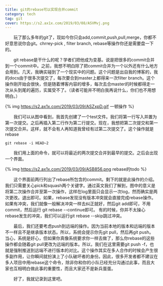 ```yaml
---
title: git的rebase可以实现合并commit
category: tech
tag: git
cover: https://s2.ax1x.com/2019/03/08/ASVMvj.png
---
```


　　玩了那么多年的git了，现如今你只会add,commit,push,pull,merge，你都不好意思说你会git。chrrey-pick , filter branch, rebase等操作你还是需要盘一下的。

　　git rebase是干什么的呢？学者们把他成为变基。说是把很多的commit合并到一个commit中。之前，我想不明白除了把commit合并为一个以外还有什么地方会用到。几天，我确实碰到了一个现实中的问题。这个问题是出自我的博客的，我的docs由于很多次提交了，每次要合到master上都得来一次filter branch。这个操作刚开始会很快，但是随着博客内容的增多，每次去合master的时候都得走一次从头到尾的遍历，实属受不了。（读者可能并不明白我再说什么，你们也不用想明白。）

{% img https://s2.ax1x.com/2019/03/09/ASZxpD.gif 一顿操作 %}

　　我们可以从图中看到，我首先创建了一个test文件。我们将第一行写入并置为第一次提交。之后再插入第二行作为第二行提交。现在，我想把第二次提交和第一次提交合并。这样，就不会有人再知道我曾经有过第二次提交了。这个操作就是rebase


```
git rebase -i HEAD~2
```

　　我们用上面的命令，就可以将最近的两次提交合并到最早的提交。之后会出现一个界面。

{% img https://s2.ax1x.com/2019/03/09/ASB856.png rebase的todo %}

　　这个界面前两行列出了rebase所包含的commit。剩下的就是此操作的介绍。我们只需要关心pick和squash两个关键字。通过英文我们了解到，图中的意义是将第二次操作合并至第一次操作，这样在log里面只会显示一次log，然而确实是两次更改。退出即可。如果，rebase发现没有版本冲突就会直接完成rebase操作。如果有冲突，我们就像一般解决冲突一样去纠正就好，然后git add即可，不用commit，然后运行 git rebase --continue即可。 有的时候，你并不太操心rebase发生的冲突，我们可以运行git rebase --skip跳过冲突。

　　最后，我们还要考虑push到远端的操作。因为当前本地的版本和远端的版本不一样且不是继承版本状态。所以，系统会提示你先git pull，然后再git push。 当心，系统是好心，但如果你真像系统要求你一样去做了，那么你rebase的这些操作都会随着git pull更改为远端的版本。所以，我们在这里需要git push -f，也就是强制推送到远端不进行版本的对比。这个操作其实在多人合作的时候会产生很多副作用，让你瞬间就扮演上了小队破坏者的身份。因此，很多开发者都不建议在多人项目中用rebase这个命令，除非你和你的小队已经充分沟通过此事，而且大家也互相明白做此事的重要性，而且大家还不是新兵蛋蛋。

　　好了，我就记录到这里吧。

